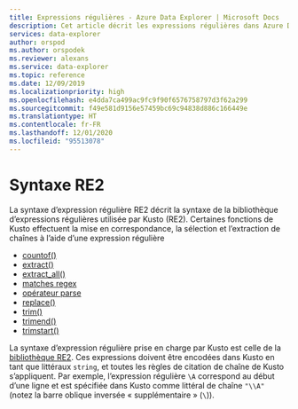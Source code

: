 ```yaml
---
title: Expressions régulières - Azure Data Explorer | Microsoft Docs
description: Cet article décrit les expressions régulières dans Azure Data Explorer.
services: data-explorer
author: orspod
ms.author: orspodek
ms.reviewer: alexans
ms.service: data-explorer
ms.topic: reference
ms.date: 12/09/2019
ms.localizationpriority: high
ms.openlocfilehash: e4dda7ca499ac9fc9f90f6576758797d3f62a299
ms.sourcegitcommit: f49e581d9156e57459bc69c94838d886c166449e
ms.translationtype: HT
ms.contentlocale: fr-FR
ms.lasthandoff: 12/01/2020
ms.locfileid: "95513078"
---
```

# <a name="re2-syntax"></a>Syntaxe RE2

La syntaxe d’expression régulière RE2 décrit la syntaxe de la bibliothèque d’expressions régulières utilisée par Kusto (RE2).
Certaines fonctions de Kusto effectuent la mise en correspondance, la sélection et l’extraction de chaînes à l’aide d’une expression régulière

- [countof()](countoffunction.md)
- [extract()](extractfunction.md)
- [extract_all()](extractallfunction.md)
- [matches regex](datatypes-string-operators.md)
- [opérateur parse](parseoperator.md)
- [replace()](replacefunction.md)
- [trim()](trimfunction.md)
- [trimend()](trimendfunction.md)
- [trimstart()](trimstartfunction.md)

La syntaxe d’expression régulière prise en charge par Kusto est celle de la [bibliothèque RE2](https://github.com/google/re2/wiki/Syntax). Ces expressions doivent être encodées dans Kusto en tant que littéraux `string`, et toutes les règles de citation de chaîne de Kusto s’appliquent. Par exemple, l’expression régulière `\A` correspond au début d’une ligne et est spécifiée dans Kusto comme littéral de chaîne `"\\A"` (notez la barre oblique inversée « supplémentaire » (`\`)).
